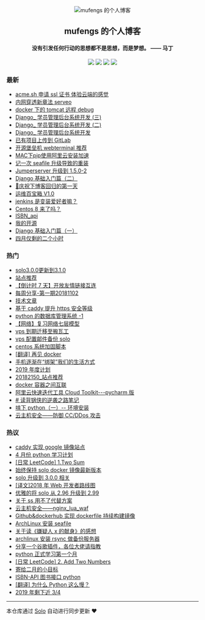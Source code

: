 <p align="center"><img alt="mufengs 的个人博客" src="https://avatars0.githubusercontent.com/u/13534743?s=460&v=4"></p><h2 align="center">
mufengs 的个人博客
</h2>

<h4 align="center">没有引发任何行动的思想都不是思想，而是梦想。 —— 马丁</h4>
<p align="center"><a title="mufengs 的个人博客" target="_blank" href="https://github.com/mufengcoding/solo-blog"><img src="https://img.shields.io/github/last-commit/mufengcoding/solo-blog.svg?style=flat-square&color=FF9900"></a>
<a title="GitHub repo size in bytes" target="_blank" href="https://github.com/mufengcoding/solo-blog"><img src="https://img.shields.io/github/repo-size/mufengcoding/solo-blog.svg?style=flat-square"></a>
<a title="Solo Version" target="_blank" href="https://github.com/b3log/solo/releases"><img src="https://img.shields.io/badge/solo-3.6.2-f1e05a.svg?style=flat-square&color=blueviolet"></a>
<a title="Hits" target="_blank" href="https://github.com/b3log/hits"><img src="https://hits.b3log.org/mufengcoding/solo-blog.svg"></a></p>

### 最新

* [acme.sh 申请 ssl 证书 体验云端的感觉](https://blog.mufengs.com/articles/2019/08/14/1539067893801.html)
* [内网穿透新章法 serveo](https://blog.mufengs.com/articles/2019/07/29/1564394400425.html)
* [docker 下的 tomcat 远程 debug](https://blog.mufengs.com/articles/2019/07/24/1563960906839.html)
* [Django_ 学员管理后台系统开发 (三)](https://blog.mufengs.com/articles/2019/07/18/1563429990429.html)
* [Django_ 学员管理后台系统开发 (二)](https://blog.mufengs.com/articles/2019/07/17/1563377706732.html)
* [Django_ 学员管理后台系统开发](https://blog.mufengs.com/articles/2019/07/16/1563287510777.html)
* [已有项目上传到 GitLab](https://blog.mufengs.com/articles/2019/07/10/1562743750381.html)
* [开源堡垒机 webterminal 推荐](https://blog.mufengs.com/articles/2019/07/07/1562472728657.html)
* [MAC下pip使用阿里云安装加速](https://blog.mufengs.com/articles/2019/07/04/1562250549731.html)
* [记一次 seafile 升级导致的重装](https://blog.mufengs.com/articles/2019/06/25/1561514006630.html)
* [Jumperserver 升级到 1.5.0-2](https://blog.mufengs.com/articles/2019/06/25/1561512455525.html)
* [Django 基础入门篇（二）](https://blog.mufengs.com/articles/2019/06/17/1560781336455.html)
* [🎉庆祝下博客回归的第一天](https://blog.mufengs.com/articles/2019/06/16/1560657672810.html)
* [运维百宝箱 V1.0](https://blog.mufengs.com/articles/2019/05/22/1558516924225.html)
* [jenkins 是变装爱好者嘛？](https://blog.mufengs.com/articles/2019/05/22/1558515023146.html)
* [Centos 8 来了吗？](https://blog.mufengs.com/articles/2019/05/16/1558001251375.html)
* [ISBN_api](https://blog.mufengs.com/api)
* [我的开源](https://blog.mufengs.com/my-github-repos)
* [Django 基础入门篇（一）](https://blog.mufengs.com/articles/2019/04/30/1556635472567.html)
* [四月仅剩的二个小时](https://blog.mufengs.com/articles/2019/04/30/1556633680600.html)

### 热门

* [solo3.0.0更新到3.1.0](https://blog.mufengs.com/articles/2019/03/02/1551542170554.html)
* [站点推荐](https://blog.mufengs.com/articles/2019/02/27/1531875257048.html)
* [【倒计时 7 天】开放友情链接互连](https://blog.mufengs.com/articles/2018/10/19/1539915936370.html)
* [每周分享-第一期20181102](https://blog.mufengs.com/articles/2018/11/02/1541139674442.html)
* [技术文章](https://blog.mufengs.com/articles/2019/03/11/1552316114520.html)
* [基于 caddy 提升 https 安全等级](https://blog.mufengs.com/articles/2018/11/25/1543153259670.html)
* [python 的数据库管理系统 -1](https://blog.mufengs.com/articles/2018/12/16/1544965805650.html)
* [【网络】复习网络七层模型](https://blog.mufengs.com/articles/2018/10/19/1539964901379.html)
* [vps 到期迁移至搬瓦工](https://blog.mufengs.com/articles/2018/12/03/1543890245427.html)
* [vps 配置邮件备份 solo](https://blog.mufengs.com/articles/2018/10/18/1539882476490.html)
* [centos 系统加固脚本](https://blog.mufengs.com/articles/2018/12/24/1545662053586.html)
* [[翻译] 再见 docker](https://blog.mufengs.com/articles/2019/04/12/1555082010229.html)
* [手机逐渐在“绑架”我们的生活方式](https://blog.mufengs.com/articles/2019/03/30/1553952324489.html)
* [2019 年度计划](https://blog.mufengs.com/articles/2018/12/29/1546102029217.html)
* [20182150_站点推荐](https://blog.mufengs.com/articles/2018/11/25/1543153897071.html)
* [docker 容器之间互联](https://blog.mufengs.com/articles/2019/01/05/1546703605353.html)
* [阿里云快速迭代工具 Cloud Toolkit---pycharm 版](https://blog.mufengs.com/articles/2019/03/13/1552487661162.html)
* [# 读背锅侠的逆袭之路笔记](https://blog.mufengs.com/articles/2018/12/06/1544084549269.html)
* [啃下 python（一）-- 环境安装](https://blog.mufengs.com/articles/2018/12/25/1545751085393.html)
* [云主机安全——防御 CC/DDos 攻击](https://blog.mufengs.com/articles/2019/02/22/1550823924646.html)

### 热议

* [caddy 实现 google 镜像站点](https://blog.mufengs.com/articles/2019/03/28/1553790582694.html)
* [4 月份 python 学习计划](https://blog.mufengs.com/articles/2019/04/01/1554135477670.html)
* [[日常 LeetCode] 1.Two Sum](https://blog.mufengs.com/articles/2019/03/15/1552666517762.html)
* [始终保持 solo docker 镜像最新版本](https://blog.mufengs.com/articles/2019/03/05/1551841793596.html)
* [solo 升级到 3.0.0 相关](https://blog.mufengs.com/articles/2019/02/20/1550662259700.html)
* [[译文]2018 年 Web 开发者路线图](https://blog.mufengs.com/articles/2019/02/25/1551080435336.html)
* [优雅的将 solo 从 2.96 升级到 2.99](https://blog.mufengs.com/articles/2019/03/08/1549987072007.html)
* [关于 ss 用不了代替方案](https://blog.mufengs.com/articles/2019/03/10/1552237340125.html)
* [云主机安全——nginx_lua_waf](https://blog.mufengs.com/articles/2019/02/22/1550858166628.html)
* [Github&dockerhub 实现 dockerfile 持续构建镜像](https://blog.mufengs.com/articles/2019/03/05/1551838325812.html)
* [ArchLinux 安装 seafile](https://blog.mufengs.com/articles/2019/02/28/1551343140136.html)
* [关于读《嫌疑人 x 的献身》的感想](https://blog.mufengs.com/articles/2019/01/03/1546524219445.html)
* [archlinux 安装 rsync 做备份服务器](https://blog.mufengs.com/articles/2019/01/28/1548669067442.html)
* [分享一个谷歌插件，各位大佬请指教](https://blog.mufengs.com/articles/2018/11/18/1542556592602.html)
* [python 正式学习第一个月](https://blog.mufengs.com/articles/2019/03/31/1554036624476.html)
* [[日常 LeetCode] 2. Add Two Numbers](https://blog.mufengs.com/articles/2019/04/02/1554215874877.html)
* [寄给二月的小目标](https://blog.mufengs.com/articles/2019/01/31/1548925526871.html)
* [ISBN-API 图书接口 python](https://blog.mufengs.com/articles/2019/03/23/1553364314161.html)
* [[翻译] 为什么 Python 这么慢？](https://blog.mufengs.com/articles/2019/01/04/1546579369101.html)
* [2019 年剩下近 3/4](https://blog.mufengs.com/articles/2019/03/06/1551886456757.html)

---

本仓库通过 [Solo](https://github.com/b3log/solo) 自动进行同步更新 ❤️ 